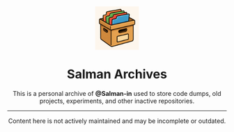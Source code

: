<div align="center">
    <a href="https://github.com/SalmanArchives">
        <img height="100px" width="100px" src="/profile/archivelogo.png" align="center" alt="Logo"/>
    </a>
  <h1>Salman Archives</h1>
  <p>This is a personal archive of <strong>@Salman-in</strong> used to store code dumps, old projects, experiments, and other inactive repositories.</p>
  <hr />
  <p>Content here is not actively maintained and may be incomplete or outdated.</p>
</div>
